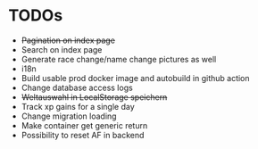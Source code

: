 # TODOs

- ~~Pagination on index page~~
- Search on index page
- Generate race change/name change pictures as well
- i18n
- Build usable prod docker image and autobuild in github action
- Change database access logs
- ~~Weltauswahl in LocalStorage speichern~~
- Track xp gains for a single day
- Change migration loading
- Make container get generic return
- Possibility to reset AF in backend
